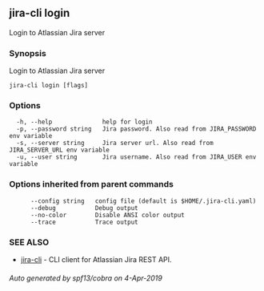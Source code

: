 ## jira-cli login

Login to Atlassian Jira server

### Synopsis

Login to Atlassian Jira server

```
jira-cli login [flags]
```

### Options

```
  -h, --help              help for login
  -p, --password string   Jira password. Also read from JIRA_PASSWORD env variable
  -s, --server string     Jira server url. Also read from JIRA_SERVER_URL env variable
  -u, --user string       Jira username. Also read from JIRA_USER env variable
```

### Options inherited from parent commands

```
      --config string   config file (default is $HOME/.jira-cli.yaml)
      --debug           Debug output
      --no-color        Disable ANSI color output
      --trace           Trace output
```

### SEE ALSO

* [jira-cli](jira-cli.md)	 - CLI client for Atlassian Jira REST API.

###### Auto generated by spf13/cobra on 4-Apr-2019
